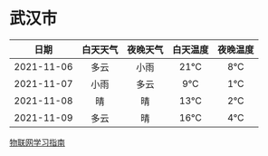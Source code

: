 # 武汉市
|日期|白天天气|夜晚天气|白天温度|夜晚温度|
|:--:|:--:|:--:|:--:|:--:|
|2021-11-06|多云|小雨|21℃|8℃|
|2021-11-07|小雨|多云|9℃|1℃|
|2021-11-08|晴|晴|13℃|2℃|
|2021-11-09|多云|晴|16℃|4℃|
 
[物联网学习指南](http://doc.lziqi.top/IoT)
